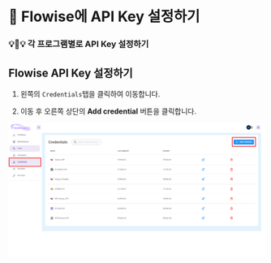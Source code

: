# 🔑 Flowise에 API Key 설정하기

### **💡👀💡 각 프로그램별로 API Key 설정하기**

## Flowise API Key 설정하기

1. 왼쪽의 `Credentials`탭을 클릭하여 이동합니다.

2. 이동 후 오른쪽 상단의 **Add credential** 버튼을 클릭합니다.

<img src="./images/Credential.png">